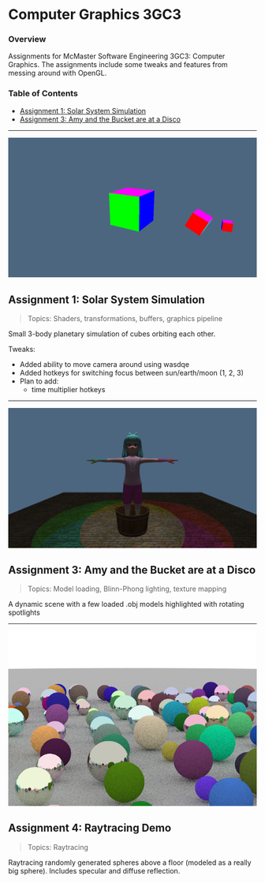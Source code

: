 # Computer Graphics 3GC3
### Overview
Assignments for McMaster Software Engineering 3GC3: Computer Graphics. The assignments include some tweaks and features from messing around with OpenGL.

### Table of Contents
- [Assignment 1: Solar System Simulation](#assignment-1-solar-system-simulation)
- [Assignment 3: Amy and the Bucket are at a Disco](#assignment-3-amy-and-the-bucket-are-at-a-disco)

---

![alt text](thumbnail/rotate_d365.png)
## Assignment 1: Solar System Simulation 
> Topics: Shaders, transformations, buffers, graphics pipeline

Small 3-body planetary simulation of cubes orbiting each other. 

Tweaks:
- Added ability to move camera around using wasdqe
- Added hotkeys for switching focus between sun/earth/moon (1, 2, 3)
- Plan to add:
  - time multiplier hotkeys

---

![alt text](thumbnail/at_disco.png)
## Assignment 3: Amy and the Bucket are at a Disco
> Topics: Model loading, Blinn-Phong lighting, texture mapping

A dynamic scene with a few loaded .obj models highlighted with rotating spotlights

---
![alt text](thumbnail/all.png)
## Assignment 4: Raytracing Demo
> Topics: Raytracing

Raytracing randomly generated spheres above a floor (modeled as a really big sphere). Includes specular and diffuse reflection.
